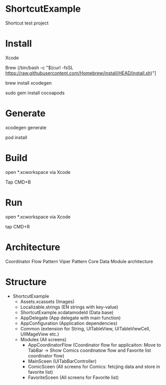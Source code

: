 # ShortcutExample
Shortcut test project

# Install

Xcode

Brew (/bin/bash -c "$(curl -fsSL https://raw.githubusercontent.com/Homebrew/install/HEAD/install.sh)"]

brew install xcodegen

sudo gem install cocoapods

# Generate

xcodegen generate

pod install

# Build

open *.xcworkspace via Xcode

Tap CMD+B

# Run

open *.xcworkspace via Xcode

tap CMD+R

# Architecture

Coordinator Flow Pattern
Viper Pattern
Core Data
Module architecture

# Structure
- ShortcutExample
  - Assets.xcassets (Images)
  - Localizable.strings (EN strings with key-value)
  - ShortcutExample.xcdatamodeld (Data base)
  - AppDelegate (App delegate with main function)
  - AppConfiguration (Application dependencies)
  - Common (extension for String, UITableView, UITableViewCell, UIIMageView etc.)
  - Modules (All screens)
    - AppCoordinatorFlow (Coordinator flow for applicaiton: Move to TabBar -> Show Comics coordinatow flow and Favorite list coordinator flow)
    - MainSceen (UITabBarController)
    - ComicSceen (All screens for Comics: fetcjing data and store in favorite list)
    - FavoriteSceen (All screens for Favorite list)
